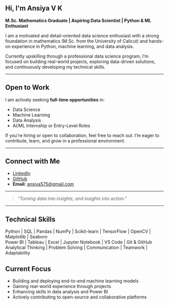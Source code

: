 ## Hi, I'm Ansiya V K

**M.Sc. Mathematics Graduate | Aspiring Data Scientist | Python & ML Enthusiast**

I am a motivated and detail-oriented data science enthusiast with a strong foundation in mathematics (M.Sc. from the University of Calicut) and hands-on experience in Python, machine learning, and data analysis.

Currently upskilling through a professional data science program, I’m focused on building real-world projects, exploring data-driven solutions, and continuously developing my technical skills.

---

## Open to Work

I am actively seeking **full-time opportunities** in:

- Data Science  
- Machine Learning  
- Data Analysis  
- AI/ML Internship or Entry-Level Roles  

If you're hiring or open to collaboration, feel free to reach out. I’m eager to contribute, learn, and grow in a professional environment.

---

## Connect with Me

- [LinkedIn](https://www.linkedin.com/in/ansiya-v-k)  
- [GitHub](https://github.com/ansiya575)  
- **Email:** ansiya575@gmail.com  

---

> *"Turning data into insights, and insights into action."*

---



## Technical Skills

Python | SQL | Pandas | NumPy | Scikit-learn | TensorFlow | OpenCV | Matplotlib | Seaborn  
Power BI | Tableau | Excel | Jupyter Notebook | VS Code | Git & GitHub  
Analytical Thinking | Problem Solving | Communication | Teamwork | Adaptability

## Current Focus

- Building and deploying end-to-end machine learning models  
- Gaining real-world experience through projects  
- Enhancing skills in data analysis and Power BI  
- Actively contributing to open-source and collaborative platforms

